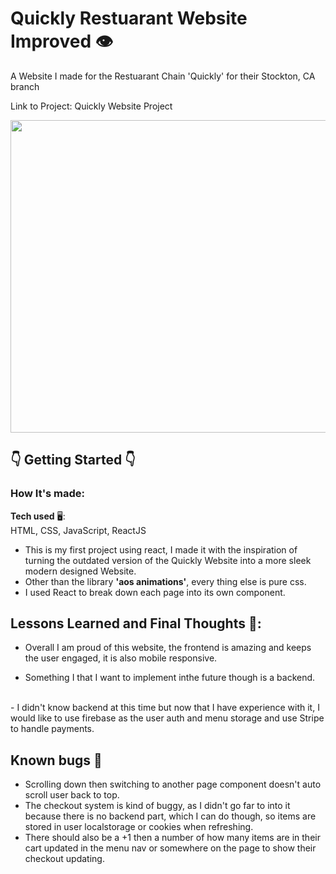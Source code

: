 # Quickly Restuarant Website Improved 👁️

A Website I made for the Restuarant Chain 'Quickly' for their Stockton, CA branch <br/>

Link to Project: <a src="https://stocktonquickly.netlify.app/">Quickly Website Project</a>

<img src="https://i.gyazo.com/9038d0bde66f5ed4308af71c081bd76c.jpg" style="width:1500px; height:500px"/>



## 👇 Getting Started 👇<br/>


### How It's made:<br/>

**Tech used** 🖥️: <br/>
HTML, CSS, JavaScript, ReactJS

- This is my first project using react, I made it with the inspiration of turning the outdated version of the Quickly Website into a more sleek modern designed Website.<br>
- Other than the library **'aos animations'**, every thing else is pure css.<br>
- I used React to break down each page into its own component.<br>


## Lessons Learned and Final Thoughts 🧠:

- Overall I am proud of this website, the frontend is amazing and keeps the user engaged, it is also mobile responsive. <br>

- Something I that I want to implement inthe future though is a backend. 
<br>
- I didn't know backend at this time but now that I have experience with it, I would like to use firebase as the user auth and menu storage and use Stripe to handle payments.


## Known bugs 🥲


- Scrolling down then switching to another page component doesn't auto scroll user back to top. <br>
- The checkout system is kind of buggy, as I didn't go far to into it because there is no backend part, which I can do though, so items are stored in user localstorage or cookies when refreshing. <br>
- There should also be a +1 then a number of how many items are in their cart updated in the menu nav or somewhere on the page to show their checkout updating.

